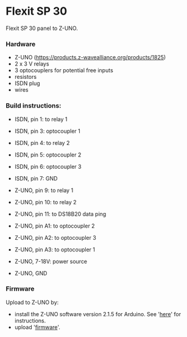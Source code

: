 # Flexit SP 30

Flexit SP 30 panel to Z-UNO.

### Hardware

- Z-UNO (https://products.z-wavealliance.org/products/1825)
- 2 x 3 V relays
- 3 optocouplers for potential free inputs
- resistors
- ISDN plug
- wires

### Build instructions:

- ISDN, pin 1: to relay 1
- ISDN, pin 3: optocoupler 1
- ISDN, pin 4: to relay 2
- ISDN, pin 5: optocoupler 2
- ISDN, pin 6: optocoupler 3
- ISDN, pin 7: GND

- Z-UNO, pin  9: to relay 1
- Z-UNO, pin 10: to relay 2
- Z-UNO, pin 11: to DS18B20 data ping
- Z-UNO, pin A1: to optocoupler 2
- Z-UNO, pin A2: to optocoupler 3
- Z-UNO, pin A3: to optocoupler 1
- Z-UNO, 7-18V: power source
- Z-UNO, GND


### Firmware

Upload to Z-UNO by:

- install the Z-UNO software version 2.1.5 for Arduino.  See '[here](https://z-uno.z-wave.me/install)' for instructions.
- upload '[firmware](https://github.com/balmli/no.almli.flexit.zuno/blob/master/Flexit_SP30_ZUNO/Flexit_SP30_ZUNO.ino)'.

